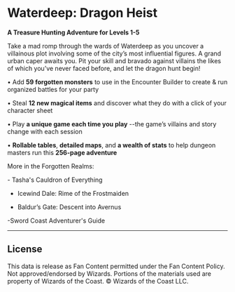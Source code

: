 # Waterdeep: Dragon Heist

**A Treasure Hunting Adventure for Levels 1-5**

Take a mad romp through the wards of Waterdeep as you uncover a villainous plot involving some of the city’s most influential figures. A grand urban caper awaits you. Pit your skill and bravado against villains the likes of which you’ve never faced before, and let the dragon hunt begin!

• Add **59 forgotten monsters** to use in the Encounter Builder to create & run organized battles for your party<br>

• Steal **12 new magical items** and discover what they do with a click of your character sheet<br>

• Play **a unique game each time you play** \--the game’s villains and story change with each session<br>

• **Rollable tables**, **detailed maps**, and **a wealth of stats** to help dungeon masters run this **256-page adventure**

More in the Forgotten Realms:<br>

\- Tasha's Cauldron of Everything

- Icewind Dale: Rime of the Frostmaiden

- Baldur’s Gate: Descent into Avernus

-Sword Coast Adventurer's Guide

---

## License

This data is release as Fan Content permitted under the Fan Content Policy. Not approved/endorsed by Wizards. Portions of the materials used are property of Wizards of the Coast. © Wizards of the Coast LLC.
